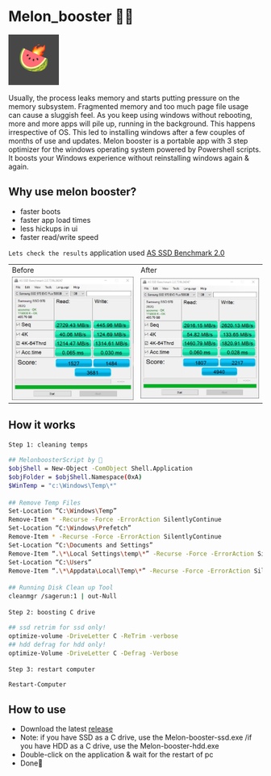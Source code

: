 # Melon_booster 🍉🔥
<p align="left">
  <img src="https://github.com/watermelonvault/Melon_booster/blob/main/pics/Melon.jpg" width="100"/>
</p>
Usually, the process leaks memory and starts putting pressure on the memory subsystem. Fragmented memory and too much page file usage can cause a sluggish feel. As you keep using windows without rebooting, more and more apps will pile up, running in the background. This happens irrespective of OS. This led to installing windows after a few couples of months of use and updates.
 Melon booster is a portable app with 3 step optimizer for the windows operating system powered by Powershell scripts. It boosts your Windows experience without reinstalling windows again & again.

## Why use melon booster?
- faster boots
- faster app load times
- less hickups in ui
- faster read/write speed

`Lets check the results` application used [AS SSD Benchmark 2.0](https://www.majorgeeks.com/mg/getmirror/as_ssd_benchmark,1.html)
 <table>
   <td>Before</td>
   <td>After</td>
  <tr>
    <td><img src="https://github.com/watermelonvault/Melon_booster/blob/main/pics/before.jpg"></td>
    <td><img src="https://github.com/watermelonvault/Melon_booster/blob/main/pics/after.jpg"></td>
  </tr>
 </table>

## How it works

`Step 1: cleaning temps`
```bash
## MelonboosterScript by 🍉
$objShell = New-Object -ComObject Shell.Application 
$objFolder = $objShell.Namespace(0xA) 
$WinTemp = "c:\Windows\Temp\*" 

## Remove Temp Files  
Set-Location “C:\Windows\Temp”  
Remove-Item * -Recurse -Force -ErrorAction SilentlyContinue  
Set-Location “C:\Windows\Prefetch”  
Remove-Item * -Recurse -Force -ErrorAction SilentlyContinue  
Set-Location “C:\Documents and Settings”  
Remove-Item “.\*\Local Settings\temp\*” -Recurse -Force -ErrorAction SilentlyContinue  
Set-Location “C:\Users”  
Remove-Item “.\*\Appdata\Local\Temp\*” -Recurse -Force -ErrorAction SilentlyContinue  

## Running Disk Clean up Tool  
cleanmgr /sagerun:1 | out-Null  

```
`Step 2: boosting C drive`
```bash
## ssd retrim for ssd only!
optimize-volume -DriveLetter C -ReTrim -verbose
## hdd defrag for hdd only!
optimize-Volume -DriveLetter C -Defrag -Verbose

```
`Step 3: restart computer`
```bash
Restart-Computer
```
## How to use
- Download the latest [release](https://github.com/watermelonvault/Melon_booster/releases/tag/V.1)
- Note: if you have SSD as a C drive, use the Melon-booster-ssd.exe /if you have HDD as a C drive, use the Melon-booster-hdd.exe
- Double-click on the application & wait for the restart of pc
- Done🍉
